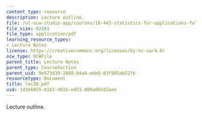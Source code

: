 ```yaml
---
content_type: resource
description: Lecture outline.
file: /ol-ocw-studio-app/courses/18-443-statistics-for-applications-fall-2003/1d3e60558102d01bed51800a065d2aee_lec30.pdf
file_size: 82161
file_type: application/pdf
learning_resource_types:
- Lecture Notes
license: https://creativecommons.org/licenses/by-nc-sa/4.0/
ocw_type: OCWFile
parent_title: Lecture Notes
parent_type: CourseSection
parent_uid: 9e973d39-2888-b4a4-ede8-83f905ab52f6
resourcetype: Document
title: lec30.pdf
uid: 1d3e6055-8102-d01b-ed51-800a065d2aee
---
```

Lecture outline.